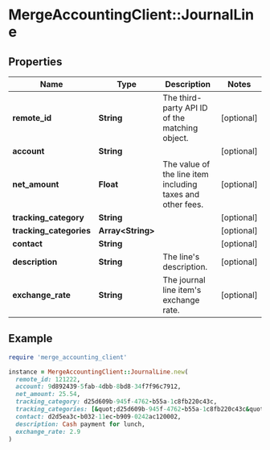 # MergeAccountingClient::JournalLine

## Properties

| Name | Type | Description | Notes |
| ---- | ---- | ----------- | ----- |
| **remote_id** | **String** | The third-party API ID of the matching object. | [optional] |
| **account** | **String** |  | [optional] |
| **net_amount** | **Float** | The value of the line item including taxes and other fees. | [optional] |
| **tracking_category** | **String** |  | [optional] |
| **tracking_categories** | **Array&lt;String&gt;** |  | [optional] |
| **contact** | **String** |  | [optional] |
| **description** | **String** | The line&#39;s description. | [optional] |
| **exchange_rate** | **String** | The journal line item&#39;s exchange rate. | [optional] |

## Example

```ruby
require 'merge_accounting_client'

instance = MergeAccountingClient::JournalLine.new(
  remote_id: 121222,
  account: 9d892439-5fab-4dbb-8bd8-34f7f96c7912,
  net_amount: 25.54,
  tracking_category: d25d609b-945f-4762-b55a-1c8fb220c43c,
  tracking_categories: [&quot;d25d609b-945f-4762-b55a-1c8fb220c43c&quot;,&quot;9b840d2-686a-465a-8a8e-7b028498f8e4&quot;,&quot;a47e11b6-c73b-4a0c-be31-130fc48177fa&quot;],
  contact: d2d5ea3c-b032-11ec-b909-0242ac120002,
  description: Cash payment for lunch,
  exchange_rate: 2.9
)
```

